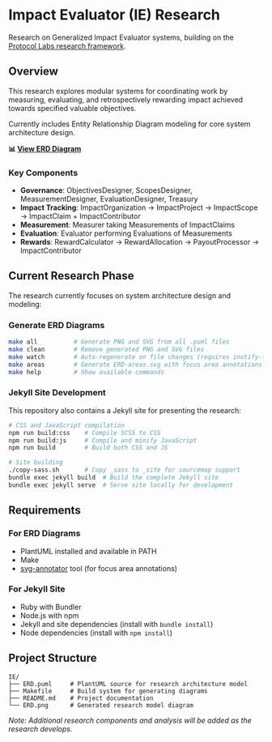 # Impact Evaluator (IE) Research

Research on Generalized Impact Evaluator systems, building on the [Protocol
Labs research framework](https://research.protocol.ai/publications/generalized-impact-evaluators/).

## Overview

This research explores modular systems for coordinating work by measuring,
evaluating, and retrospectively rewarding impact achieved towards specified
valuable objectives.

Currently includes Entity Relationship Diagram modeling for core system
architecture design.

**📊 [View ERD Diagram](diagrams/ERD.png)**

### Key Components

- **Governance**: ObjectivesDesigner, ScopesDesigner, MeasurementDesigner,
  EvaluationDesigner, Treasury
- **Impact Tracking**: ImpactOrganization → ImpactProject → ImpactScope →
  ImpactClaim + ImpactContributor
- **Measurement**: Measurer taking Measurements of ImpactClaims
- **Evaluation**: Evaluator performing Evaluations of Measurements
- **Rewards**: RewardCalculator → RewardAllocation → PayoutProcessor →
  ImpactContributor

## Current Research Phase

The research currently focuses on system architecture design and modeling:

### Generate ERD Diagrams

```bash
make all          # Generate PNG and SVG from all .puml files
make clean        # Remove generated PNG and SVG files
make watch        # Auto-regenerate on file changes (requires inotify-tools)
make areas        # Generate ERD-areas.svg with focus area annotations
make help         # Show available commands
```

### Jekyll Site Development

This repository also contains a Jekyll site for presenting the research:

```bash
# CSS and JavaScript compilation
npm run build:css    # Compile SCSS to CSS
npm run build:js     # Compile and minify JavaScript
npm run build        # Build both CSS and JS

# Site building
./copy-sass.sh       # Copy _sass to _site for sourcemap support
bundle exec jekyll build  # Build the complete Jekyll site
bundle exec jekyll serve  # Serve site locally for development
```


## Requirements

### For ERD Diagrams
- PlantUML installed and available in PATH
- Make
- [svg-annotator](https://github.com/aspiers/svg-annotator) tool (for focus area annotations)

### For Jekyll Site
- Ruby with Bundler
- Node.js with npm
- Jekyll and site dependencies (install with `bundle install`)
- Node dependencies (install with `npm install`)

## Project Structure

```
IE/
├── ERD.puml     # PlantUML source for research architecture model
├── Makefile     # Build system for generating diagrams
├── README.md    # Project documentation
└── ERD.png      # Generated research model diagram
```

*Note: Additional research components and analysis will be added as the
research develops.*
